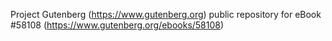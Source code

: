 Project Gutenberg (https://www.gutenberg.org) public repository for
eBook #58108 (https://www.gutenberg.org/ebooks/58108)
